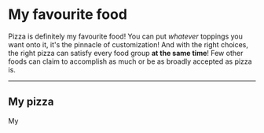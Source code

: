 # My favourite food

Pizza is definitely my favourite food! You can put _whatever_ toppings you want onto it, it's the pinnacle of customization! And with the right choices, the right pizza can satisfy every food group **at the same time**! Few other foods can claim to accomplish as much or be as broadly accepted as pizza is.
- - -
## My pizza

My 